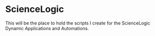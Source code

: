 # ScienceLogic

This will be the place to hold the scripts I create for the ScienceLogic Dynamic Applications and Automations.
